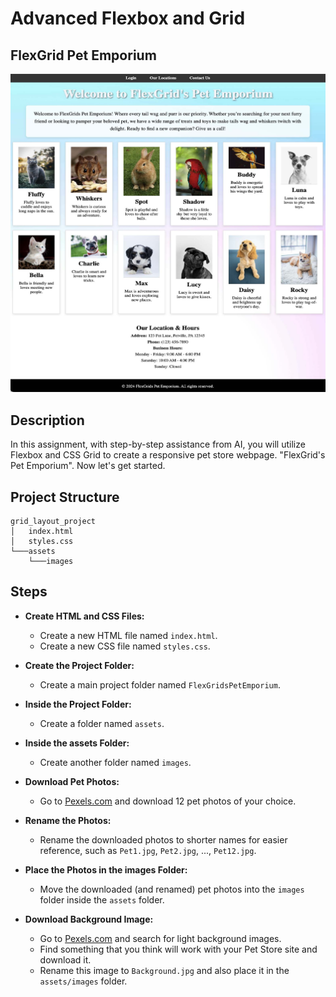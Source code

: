 
# Advanced Flexbox and Grid

## FlexGrid Pet Emporium
![Screenshot of the project](assets/images/example.jpg)

## Description
In this assignment, with step-by-step assistance from AI, you will utilize Flexbox and CSS Grid to create a responsive pet store webpage. "FlexGrid's Pet Emporium". Now let's get started.

## Project Structure

```
grid_layout_project
│   index.html
│   styles.css
└───assets
    └───images
```


## Steps

- **Create HTML and CSS Files:**
  - Create a new HTML file named `index.html`.
  - Create a new CSS file named `styles.css`.

- **Create the Project Folder:**
  - Create a main project folder named `FlexGridsPetEmporium`.

- **Inside the Project Folder:**
  - Create a folder named `assets`.

- **Inside the assets Folder:**
  - Create another folder named `images`.

- **Download Pet Photos:**
  - Go to [Pexels.com](https://www.pexels.com) and download 12 pet photos of your choice.

- **Rename the Photos:**
  - Rename the downloaded photos to shorter names for easier reference, such as `Pet1.jpg`, `Pet2.jpg`, ..., `Pet12.jpg`.

- **Place the Photos in the images Folder:**
  - Move the downloaded (and renamed) pet photos into the `images` folder inside the `assets` folder.

- **Download Background Image:**
  - Go to [Pexels.com](https://www.pexels.com) and search for light background images.
  - Find something that you think will work with your Pet Store site and download it.
  - Rename this image to `Background.jpg` and also place it in the `assets/images` folder.
